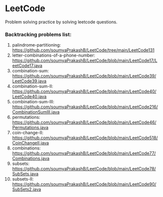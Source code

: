 # LeetCode
Problem solving practice by solving leetcode questions.

### Backtracking problems list:
1. palindrome-partitioning: https://github.com/soumyaPrakashB/LeetCode/tree/main/LeetCode131
2. letter-combinations-of-a-phone-number: https://github.com/soumyaPrakashB/LeetCode/blob/main/LeetCode17/LeetCode17.java
3. combination-sum: https://github.com/soumyaPrakashB/LeetCode/blob/main/LeetCode39/LeetCode39.java
4. combination-sum-II: https://github.com/soumyaPrakashB/LeetCode/blob/main/LeetCode40/LeetCode40.java
5. combination-sum-III: https://github.com/soumyaPrakashB/LeetCode/blob/main/LeetCode216/CombinationSumIII.java
6. permutations: https://github.com/soumyaPrakashB/LeetCode/blob/main/LeetCode46/Permutations.java
7. coin-change-II: https://github.com/soumyaPrakashB/LeetCode/blob/main/LeetCode518/CoinChangeII.java
8. combinations: https://github.com/soumyaPrakashB/LeetCode/blob/main/LeetCode77/Combinations.java
9. subsets: https://github.com/soumyaPrakashB/LeetCode/blob/main/LeetCode78/SubSets.java
10. subsets-II: https://github.com/soumyaPrakashB/LeetCode/blob/main/LeetCode90/SubSets2.java
